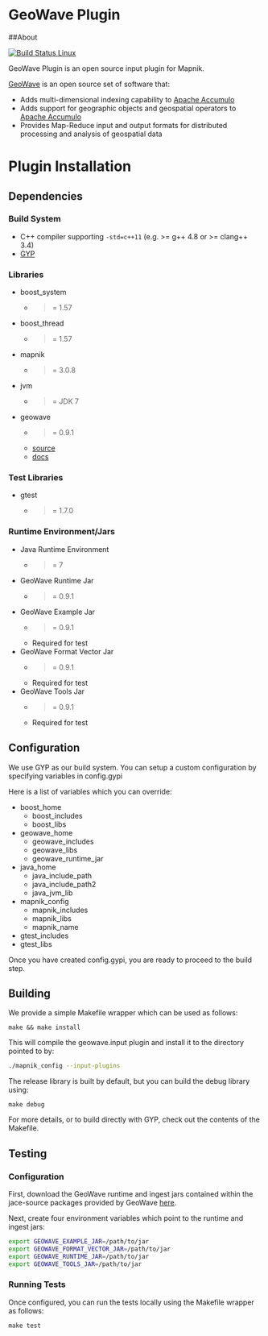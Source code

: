 # GeoWave Plugin
##About

[![Build Status Linux](https://secure.travis-ci.org/mapnik/geowave-plugin.png)](http://travis-ci.org/mapnik/geowave-plugin)

GeoWave Plugin is an open source input plugin for Mapnik.

[GeoWave](http://ngageoint.github.io/geowave/) is an open source set of software that:
 * Adds multi-dimensional indexing capability to [Apache Accumulo](https://accumulo.apache.org)
 * Adds support for geographic objects and geospatial operators to [Apache Accumulo](https://accumulo.apache.org)
 * Provides Map-Reduce input and output formats for distributed processing and analysis of geospatial data

# Plugin Installation

## Dependencies

### Build System
 * C++ compiler supporting `-std=c++11` (e.g. >= g++ 4.8 or >= clang++ 3.4)
 * [GYP](https://gyp.gsrc.io/)

### Libraries
 * boost_system
    - >= 1.57
 * boost_thread
    - >= 1.57
 * mapnik
    - >= 3.0.8
 * jvm
    - >= JDK 7
 * geowave
    - >= 0.9.1
    - [source](http://s3.amazonaws.com/geowave-rpms/release/TARBALL/geowave-0.9.1-???-jace-source.tar.gz)
    - [docs](http://ngageoint.github.io/geowave/documentation.html#generate-proxies-and-build-from-source)

### Test Libraries
 * gtest
    - >= 1.7.0

### Runtime Environment/Jars
 * Java Runtime Environment
    - >= 7
 * GeoWave Runtime Jar
    - >= 0.9.1
 * GeoWave Example Jar
    - >= 0.9.1
    - Required for test
 * GeoWave Format Vector Jar
    - >= 0.9.1
    - Required for test
 * GeoWave Tools Jar
    - >= 0.9.1
    - Required for test

## Configuration

We use GYP as our build system.  You can setup a custom configuration by specifying variables in config.gypi

Here is a list of variables which you can override:

 * boost_home
    - boost_includes
    - boost_libs
 * geowave_home
    - geowave_includes
    - geowave_libs
    - geowave_runtime_jar
 * java_home
    - java_include_path
    - java_include_path2
    - java_jvm_lib
 * mapnik_config
    - mapnik_includes
    - mapnik_libs
    - mapnik_name
 * gtest_includes
 * gtest_libs

Once you have created config.gypi, you are ready to proceed to the build step.

## Building

We provide a simple Makefile wrapper which can be used as follows:

    make && make install

This will compile the geowave.input plugin and install it to the directory pointed to by:

```bash
./mapnik_config --input-plugins
```

The release library is built by default, but you can build the debug library using:

    make debug

For more details, or to build directly with GYP, check out the contents of the Makefile.

## Testing

### Configuration

First, download the GeoWave runtime and ingest jars contained within the jace-source packages provided by GeoWave [here](http://ngageoint.github.io/geowave/packages.html).  

Next, create four environment variables which point to the runtime and ingest jars:

```bash
export GEOWAVE_EXAMPLE_JAR=/path/to/jar
export GEOWAVE_FORMAT_VECTOR_JAR=/path/to/jar
export GEOWAVE_RUNTIME_JAR=/path/to/jar
export GEOWAVE_TOOLS_JAR=/path/to/jar
```

### Running Tests

Once configured, you can run the tests locally using the Makefile wrapper as follows:

    make test

